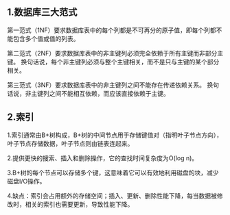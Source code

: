 ## 1.数据库三大范式
第一范式（1NF）要求数据库表中的每个列都是不可再分的原子值，即每个列都不能包含多个值或值的列表。

第二范式（2NF）要求数据库表中的非主键列必须完全依赖于所有主键而非部分主键。
换句话说，每个非主键列必须与整个主键相关，而不是只与主键的某个部分相关。

第三范式（3NF）要求数据库表中的非主键列之间不能存在传递依赖关系。
换句话说，非主键列之间不能相互依赖，而应该直接依赖于主键。

## 2.索引
1.索引通常由B+树构成，B+树的中间节点用于存储键值对（指明叶子节点方向），叶子节点存储数据，叶子节点则由链表连起来。

2.提供更快的搜索、插入和删除操作，它的查找时间复杂度为O(log n)。

3.B+树的每个节点可以存储多个键，这意味着它可以有效地利用磁盘的块，减少磁盘I/O操作。

4.缺点：索引会占用额外的存储空间；插入、更新、删除性能下降，每当数据被修改时，相关的索引也需要更新，导致性能下降。

